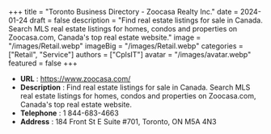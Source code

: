 +++
title = "Toronto Business Directory - Zoocasa Realty Inc."
date = 2024-01-24
draft = false
description = "Find real estate listings for sale in Canada. Search MLS real estate listings for homes, condos and properties on Zoocasa.com, Canada's top real estate website."
image = "/images/Retail.webp"
imageBig = "/images/Retail.webp"
categories = ["Retail", "Service"]
authors = ["CplsIT"]
avatar = "/images/avatar.webp"
featured = false
+++


* **URL** :  https://www.zoocasa.com/
* **Description** : Find real estate listings for sale in Canada. Search MLS real estate listings for homes, condos and properties on Zoocasa.com, Canada's top real estate website.
* **Telephone** : 1 844-683-4663
* **Address** : 184 Front St E Suite #701, Toronto, ON M5A 4N3